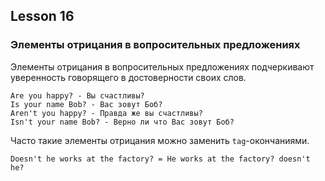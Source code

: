 ## Lesson 16

### Элементы отрицания в вопросительных предложениях
Элементы отрицания в вопросительных предложениях подчеркивают уверенность говорящего в достоверности своих слов.
```
Are you happy? - Вы счастливы?
Is your name Bob? - Вас зовут Боб?
Aren't you happy? - Правда же вы счастливы?
Isn't your name Bob? - Верно ли что Вас зовут Боб?
```
Часто такие элементы отрицания можно заменить `tag`-окончаниями.
```
Doesn't he works at the factory? = He works at the factory? doesn't he?
```

